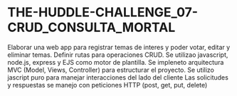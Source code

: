 # THE-HUDDLE-CHALLENGE_07-CRUD_CONSULTA_MORTAL
Elaborar una web app para registrar temas de interes y poder votar, editar y eliminar temas.
Definir rutas para operaciones CRUD.
Se utilizao javascript, node.js, express y EJS como motor de plantilla.
Se impleneto arquitectura MVC (Model, Views, Controller) para estructurar el proyecto.
Se utilizo jascript puro para manejar interacciones del lado del cliente
Las solicitudes y respuestas se manejo con peticiones HTTP (post, get, put, delete)
